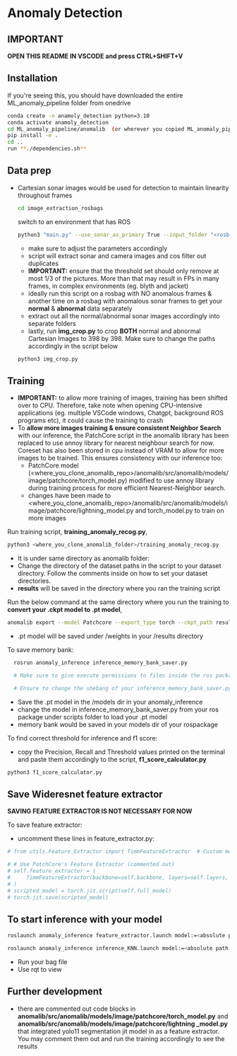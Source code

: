 # Anomaly Detection

## IMPORTANT
**OPEN THIS README IN VSCODE and press CTRL+SHIFT+V**

## Installation
If you're seeing this, you should have downloaded the entire ML_anomaly_pipeline folder from onedrive
   ```bash
  conda create -n anamoly_detection python=3.10
  conda activate anamoly_detection
  cd ML_anomaly_pipeline/anomalib  (or wherever you copied ML_anomaly_pipeline to)
  pip install -e .
  cd ..
  run **./dependencies.sh**
  ```
## Data prep
- Cartesian sonar images would be used for detection to maintain linearity throughout frames

   ```bash
   cd image_extraction_rosbags
   ```
   switch to an environment that has ROS
   ```bash
   python3 "main.py" --use_sonar_as_primary True --input_folder "<rosbags_directory>" --output_folder "<directory_to_save_images>" --threshold 0.99
   ```
  - make sure to adjust the parameters accordingly
  - script will extract sonar and camera images and cos filter out duplicates
  - **IMPORTANT:** ensure that the threshold set should only remove at most 1/3 of the pictures. More than that may result in FPs in many frames, in complex environments (eg. blyth and jacket)
  - ideally run this script on a rosbag with NO anomalous frames & another time on a rosbag with anomalous sonar frames to get your **normal** & **abnormal** data separately
  - extract out all the normal/abnormal sonar images accordingly into separate folders
  - lastly, run **img_crop.py** to crop **BOTH** normal and abnormal Cartesian Images to 398 by 398. Make sure to change the paths accordingly in the script below
  ```bash
  python3 img_crop.py
  ```


## Training

- **IMPORTANT:** to allow more training of images, training has been shifted over to CPU. Therefore, take note when opening CPU-intensive applications (eg. multiple VSCode windows, Chatgpt, background ROS programs etc), it could cause the training to crash
- To **allow more images training & ensure consistent Neighbor Search** with our inference, the PatchCore script in the anomalib library has been replaced to use annoy library for nearest neighbour search for now. Coreset has also been stored in cpu instead of VRAM to allow for more images to be trained. This ensures consistency with our inference too:
  - PatchCore model (<where_you_clone_anomalib_repo>/anomalib/src/anomalib/models/image/patchcore/torch_model.py) modified to use annoy library during training process for more efficient Nearest-Neighbor search.
  - changes have been made to <where_you_clone_anomalib_repo>/anomalib/src/anomalib/models/image/patchcore/lightning_model.py and torch_model.py to train on more images


Run training script, **training_anomaly_recog.py**,
```bash
python3 <where_you_clone_anomalib_folder>/training_anomaly_recog.py
```
- It is under same directory as anomalib folder:
- Change the directory of the dataset paths in the script to your dataset directory. Follow the comments inside on how to set your dataset directories.
- **results** will be saved in the directory where you ran the training script


Run the below command at the same directory where you run the training to **convert your .ckpt model to .pt model**,
```bash
anomalib export --model Patchcore --export_type torch --ckpt_path results/Patchcore/confirmed_resnet_change2/latest/weights/lightning/model.ckpt
```
- .pt model will be saved under /weights in your /results directory


To save memory bank:
```bash
  rosrun anomaly_inference inference_memory_bank_saver.py

  # Make sure to give execute permissions to files inside the ros package

  # Ensure to change the shebang of your inference_memory_bank_saver.py script to point it to the conda or system python version

```
  - Save the .pt model in the /models dir in your anomaly_inference
  - change the model in inference_memory_bank_saver.py from your ros package under scripts folder to load your .pt model
  - memory bank would be saved in your models dir of your rospackage

To find correct threshold for inference and f1 score:
  - copy the Precision, Recall and Threshold values printed on the terminal and paste them accordingly to the script, **f1_score_calculator.py**
```bash
python3 f1_score_calculator.py
```

## Save Wideresnet feature extractor
**SAVING FEATURE EXTRACTOR IS NOT NECESSARY FOR NOW**

To save feature extractor:
  - uncomment these lines in feature_extractor.py:
```bash
# from utils.Feature_Extractor import TimmFeatureExtractor  # Custom module

# # Use PatchCore's Feature Extractor (commented out)
# self.feature_extractor = (
#     TimmFeatureExtractor(backbone=self.backbone, layers=self.layers, pre_trained=True).eval().to(self.device)
# )
# scripted_model = torch.jit.script(self.full_model)
# torch.jit.save(scripted_model)
```

## To start inference with your model
```bash
roslaunch anomaly_inference feature_extractor.launch model:=<absolute path to your model>

roslaunch anomaly_inference inference_KNN.launch model:=<absolute path to your model>
```
- Run your bag file
- Use rqt to view


## Further development
- there are commented out code blocks in **anomalib/src/anomalib/models/image/patchcore/torch_model.py** and **anomalib/src/anomalib/models/image/patchcore/lightning _model.py** that integrated yolo11 segmentation jit model in as a feature extractor. You may comment them out and run the training accordingly to see the results


